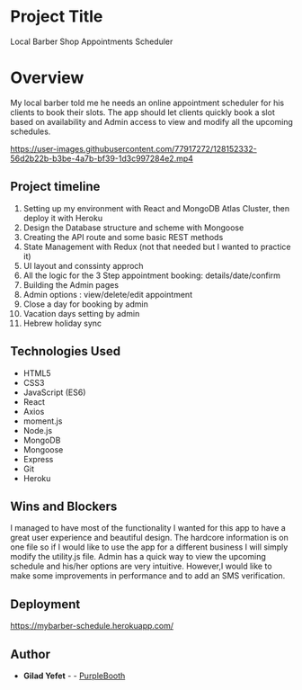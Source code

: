 # Project Title
Local Barber Shop Appointments Scheduler

# Overview
My local barber told me he needs an online appointment scheduler for his clients to book their slots.
The app should let clients quickly book a slot based on availability and Admin access to view and modify all the upcoming schedules.


https://user-images.githubusercontent.com/77917272/128152332-56d2b22b-b3be-4a7b-bf39-1d3c997284e2.mp4


## Project timeline 

1. Setting up my environment with React and MongoDB Atlas Cluster, then deploy it with Heroku
2. Design the Database structure and scheme with Mongoose
3. Creating the API route and some basic REST methods
4. State Management with Redux (not that needed but I wanted to practice it)
5. UI layout and conssinty approch
6. All the logic for the 3 Step appointment booking: details/date/confirm
7. Building the Admin pages 
8. Admin options : view/delete/edit appointment
9. Close a day for booking by admin
10. Vacation days setting by admin
11. Hebrew holiday sync

## Technologies Used

* HTML5
* CSS3
* JavaScript (ES6)
* React
* Axios
* moment.js
* Node.js
* MongoDB
* Mongoose
* Express
* Git
* Heroku

## Wins and Blockers

I managed to have most of the functionality I wanted for this app to have a great user experience
and beautiful design. The hardcore information is on one file so if I would like to use the app for a different business I will simply modify the utility.js file. Admin has a quick way to view the upcoming schedule and his/her options are very intuitive. However,I would like to make some improvements in performance and to add an SMS verification.


## Deployment
 
https://mybarber-schedule.herokuapp.com/
 
## Author
 
* **Gilad Yefet** -  - [PurpleBooth](https://github.com/gilad18)


